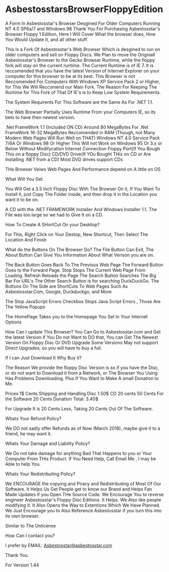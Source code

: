 # AsbestosstarsBrowserFloppyEdition
A Form In Asbestosstar's Browser Desgined For Older Computers Running NT 4.0 SP6a/7 and WIndows 98
Thank You For Purchasing Asbestosstar's Browser Floppy 1 Edition, Here I Will Cover What the browser does, How You Would Update It, and all other stuff.


This Is a Fork Of Asbestosstar's Web Browser Which is desgined to run on older computers and sell on Floppy Discs. We Plan to move the Origniall Asbestosstar's Browser to the Gecko Browser Runtime, while the floppy fork will stay on the
current runtime. The Current Runtime is of IE 7. It is reccomended that you have the latest Version of Internet Explorer on your computer for this browser to be at its best. This Browser is not Reccomended For Computers With Windows XP Service Pack 2 or Higher, for This We Will Reccomend our Main Fork.
The Reason For Keeping The Runtime for This Fork of That Of IE's is to Keep Low System Requirements.

The System Requirents For This Software are the  Same As For .NET 1.1.

The Web Browser Partially Uses Runtime From your Computers IE, so its bets to have then newest version.

.Net FrameWork 1.1 (Included ON CD)
Around 80 MegaBytes For .Net FrameWork
16-32 MegaBytes Reccomended in RAM (Though, not Many Modern Web Pages Will Run Well on THAT)
Windows NT 4.0 Service Pack 7/6A Or Windows 98 Or Higher
This Will not Work on Windows 95 Or 3.x or Below Without Modifycation
Internet Connection
Floppy Port(If You Bough This on a floppy Disc)
CD/DVD Drive(If YOu Bought THis on CD or Are Installing .NET from a CD)
Most DVD drives support CDs

THe Browser Veiws Web Pages And Performance depend on A little on OS


What Will You Get

You Will Get a 3.5 Inch Floppy Disc With The Browser On it, If You Want To Install it, just Copy The Folder inside, and then drop it in the Location you want it to be on.

A CD  with the .NET FRAMEWORK Installer And Windows Installer 1.1. The File was too large so we had to Give It on a CD.




How To Create A SHortCut On your Desktop?

For This, Right Click on Your Dextop, New Shortcut, Then Select The Location And Finish



What do the Buttons On The Browser Do?
The File Button Can Exit, The About Button Can Give You Information About What Verison you are on.

The Back Button Goes Back To The Previous Web Page
The Forward Button Goes to the Forward Page.
Stop Stops The Current Web Page From Loading.
Refresh Reloads the Page
The Search Button Searches The Big Bar For URL's
The Other Search Button is for searching DuckDuckGo.
The Buttons On The Side are ShortCuts To Web Pages Such As Asbestosstar.Com, Google, Duckduckgo, and More

The Stop JavaScript Errors Checkbox Stops Java Script Errors , Those Are The Yellow Popups

The HomePage Takes you to the Homepage You Set In Your Internet Options

How Can I update This Browser?
You Can Go to Asbestosstar.com and Get the latest Version
If You Do not Want to DO that, You can Get The Newest Version On Floppy Disc Or DVD Upgrade
Some Versions May not support Direct Upgrades, so you will have to buy a full.

If I can Just Download It Why Buy it?

The Reason We provide the floppy Disc Version is so if you have the Disc, or do not want to Download it from a Network, or The Browser You Using Has Problems Downloading. Plus If You Want to Make A small Donation to Me.

Prices
1$ Cents Shipping and Handling
Disc 1.50$
CD 20 cents
50 Cents For the Software
20 Cents Donation
Total: 3.40$

For Upgrade It is 20 Cents Less, Taking 20 Cents Out Of The Software.



Whats Your Refund Policy?

We DO not sadly offer Refunds as of Now (March 2018), maybe give it to a friend, he may want it.

Whats Your Damage and Liability Policy?

We Do not take damage for anything Bad That Happens to you or Your Computer From THis Product. If You Need Help, Call Email Me , I may be Able to help You.

Whats Your Redistributing Policy?

We ENCOURAGE the copying and Piracy and Redistributing of Most Of Our Software. It Helps Us Get People get to know our Brand and Helps Fan Made Updates if you Open THe Source Code. We Encourage You to reverse engineer Asbestosstar's Floppy Disc Editions.
It Helps. We Also like people modifying it. It Also Opens the Way to Extentions Which We Have Planned. We Just Encourage you to Also Reference Asbestosstar if you turn this into its own browser.

Similar to The Unlicense

How Can I contact you?

I prefer by EMAIL: Asbestosstar@asbestosstar.com


Thank You.




For Version 1.44





















